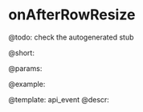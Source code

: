 onAfterRowResize
=============

@todo:
	check the autogenerated stub

@short:
	

@params:

@example:


@template:	api_event
@descr:

